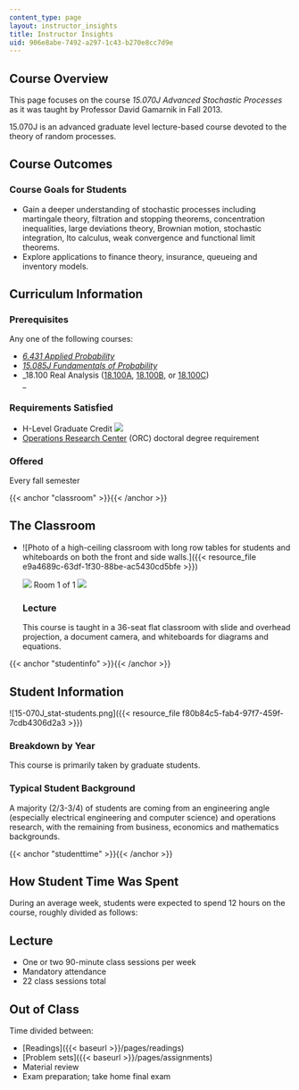 ```yaml
---
content_type: page
layout: instructor_insights
title: Instructor Insights
uid: 906e8abe-7492-a297-1c43-b270e8cc7d9e
---
```


Course Overview
---------------

This page focuses on the course _15.070J Advanced Stochastic Processes_ as it was taught by Professor David Gamarnik in Fall 2013.

15.070J is an advanced graduate level lecture-based course devoted to the theory of random processes.

Course Outcomes
---------------

### Course Goals for Students

*   Gain a deeper understanding of stochastic processes including martingale theory, filtration and stopping theorems, concentration inequalities, large deviations theory, Brownian motion, stochastic integration, Ito calculus, weak convergence and functional limit theorems.
*   Explore applications to finance theory, insurance, queueing and inventory models.

Curriculum Information
----------------------

### Prerequisites

Any one of the following courses:

*   [_6.431 Applied Probability_](/courses/6-041-probabilistic-systems-analysis-and-applied-probability-spring-2006)
*   [_15.085J Fundamentals of Probability_](/courses/6-436j-fundamentals-of-probability-fall-2018)
*   _18.100 Real Analysis ([18.100A](/courses/18-100a-introduction-to-analysis-fall-2012), [18.100B](/courses/18-100b-analysis-i-fall-2010), or [18.100C](/courses/18-100c-real-analysis-fall-2012))  
    _

### Requirements Satisfied

*   H-Level Graduate Credit ![](/images/educator/icon-question-hlevel.png)
*   [Operations Research Center](http://web.mit.edu/orc/www/academics/phd.html) (ORC) doctoral degree requirement

### Offered

Every fall semester

{{< anchor "classroom" >}}{{< /anchor >}}

The Classroom
-------------

*   ![Photo of a high-ceiling classroom with long row tables for students and whiteboards on both the front and side walls.]({{< resource_file e9a4689c-63df-1f30-88be-ac5430cd5bfe >}})
    
    ![](/images/educator/classroom_prev_dim.png) Room 1 of 1 ![](/images/educator/classroom_next_dim.png)
    
    ### Lecture
    
    This course is taught in a 36-seat flat classroom with slide and overhead projection, a document camera, and whiteboards for diagrams and equations.
    

{{< anchor "studentinfo" >}}{{< /anchor >}}

Student Information
-------------------

![15-070J_stat-students.png]({{< resource_file f80b84c5-fab4-97f7-459f-7cdb4306d2a3 >}})

### Breakdown by Year

This course is primarily taken by graduate students.

### Typical Student Background

A majority (2/3-3/4) of students are coming from an engineering angle (especially electrical engineering and computer science) and operations research, with the remaining from business, economics and mathematics backgrounds.

{{< anchor "studenttime" >}}{{< /anchor >}}

How Student Time Was Spent
--------------------------

During an average week, students were expected to spend 12 hours on the course, roughly divided as follows:

Lecture
-------

*   One or two 90-minute class sessions per week
*   Mandatory attendance
*   22 class sessions total

Out of Class
------------

Time divided between:

*   [Readings]({{< baseurl >}}/pages/readings)
*   [Problem sets]({{< baseurl >}}/pages/assignments)
*   Material review
*   Exam preparation; take home final exam